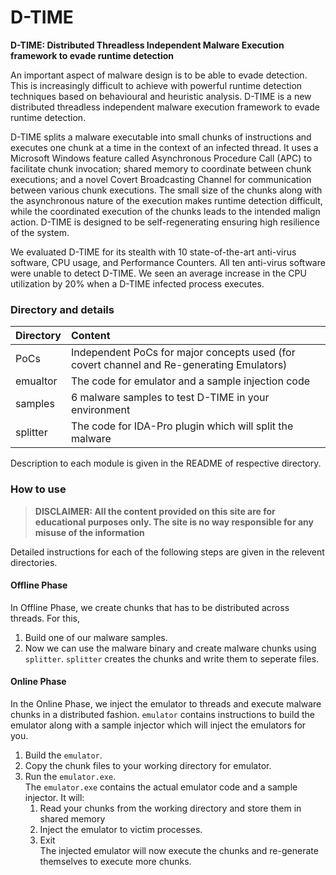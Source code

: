 # D-TIME
__D-TIME: Distributed Threadless Independent Malware Execution framework to evade runtime detection__

An important aspect of malware design is to be able to evade detection. This is increasingly difficult to achieve with powerful runtime detection techniques based on behavioural and heuristic analysis. D-TIME is a new distributed threadless independent malware execution framework to evade runtime detection.

D-TIME splits a malware executable into small chunks of instructions and executes one chunk at a time in the context of an infected thread. It uses a Microsoft Windows feature called Asynchronous Procedure Call (APC) to facilitate chunk invocation; shared memory to coordinate between chunk executions; and a novel Covert Broadcasting Channel for communication between various chunk executions. The small size of the chunks along with the asynchronous nature of the execution makes runtime detection difficult, while the coordinated execution of the chunks leads to the intended malign action. D-TIME is designed to be self-regenerating ensuring high resilience of the system. 

We evaluated D-TIME for its stealth with 10 state-of-the-art anti-virus software, CPU usage, and Performance Counters. All ten anti-virus software were unable to detect D-TIME. We seen an average increase in the CPU utilization by 20% when a D-TIME infected process executes.


### Directory and details

| Directory  |    Content                                                                                     |
|------------|:-----------------------------------------------------------------------------------------------|
| PoCs       | Independent PoCs for major concepts used (for covert channel and Re-generating Emulators)      |
| emualtor   | The code for emulator and a sample injection code                                              |
| samples    | 6 malware samples to test D-TIME in your environment                                           |
| splitter   | The code for IDA-Pro plugin which will split the malware                                       |

Description to each module is given in the README of respective directory.


### How to use

> **DISCLAIMER: All the content provided on this site are for educational purposes only. The site is no way responsible for any misuse of the information**

Detailed instructions for each of the following steps are given in the relevent directories. 
#### Offline Phase  
In Offline Phase, we create chunks that has to be distributed across threads. For this,
   1. Build one of our malware samples.
   1. Now we can use the malware binary and create malware chunks using `splitter`.
      `splitter` creates the chunks and write them to seperate files.
      
#### Online Phase
In the Online Phase, we inject the emulator to threads and execute malware chunks in a distributed fashion. `emulator` contains instructions to build the emulator along with a sample injector which will inject the emulators for you.
   1. Build the `emulator`.
   2. Copy the chunk files to your working directory for emulator.
   3. Run the `emulator.exe`.  
   The `emulator.exe` contains the  actual emulator code and a sample injector. It will:
       1. Read your chunks from the working directory and store them in shared memory
       2. Inject the emulator to victim processes.
       3. Exit  
       The injected emulator will now execute the chunks and re-generate themselves to execute more chunks.
